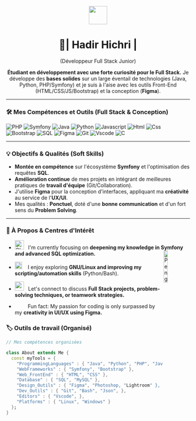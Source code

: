 <div align="center">

<img src ="https://i.pinimg.com/1200x/ee/a5/a0/eea5a0c5edc6825a585a7594154a4da0.jpg" height="50px" widhth="50px">
<h1> 👋| Hadir Hichri | </h1>(Développeur Full Stack Junior)

**Étudiant en développement avec une forte curiosité pour le Full Stack.** Je développe des **bases solides** sur un large éventail de technologies (Java, Python, PHP/Symfony) et je suis à l'aise avec les outils Front-End (HTML/CSS/JS/Bootstrap) et la conception (**Figma**).
</div>




<hr></hr>

### 🛠️ Mes Compétences et Outils (Full Stack & Conception)

![PHP](https://img.shields.io/badge/php-%23777BB4.svg?style=flat&logo=php&logoColor=white)
![Symfony](https://img.shields.io/badge/Symfony-000000?style=flat&logo=symfony&logoColor=white)
![Java](https://img.shields.io/badge/Java-ED8B00?style=flat&logo=java&logoColor=white)
![Python](https://img.shields.io/badge/Python-FFD43B?style=flat&logo=python&logoColor=darkgreen)
![Javascript](https://img.shields.io/badge/JavaScript-323330?style=flat&logo=javascript&logoColor=F7DF1E)
![Html](https://img.shields.io/badge/HTML5-E34F26?style=flat&logo=html5&logoColor=white)
![Css](https://img.shields.io/badge/CSS3-1572B6?style=flat&logo=css3&logoColor=white)
![Bootstrap](https://img.shields.io/badge/Bootstrap-563D7C?style=flat&logo=bootstrap&logoColor=white)
![SQL](https://img.shields.io/badge/SQL-4479A1?style=flat&logo=mysql&logoColor=white)
![Figma](https://img.shields.io/badge/Figma-F24E1E?style=flat&logo=figma&logoColor=white)
![Git](https://img.shields.io/badge/GIT-E44C30?style=flat&logo=git&logoColor=white)
![Vscode](https://img.shields.io/badge/Visual_Studio_Code-0078D4?style=flat&logo=visual%20studio%20code&logoColor=white)
![C](https://img.shields.io/badge/C-00599C?style=flat&logo=c&logoColor=white)

<hr></hr>

### 💡 Objectifs & Qualités (Soft Skills)

- **Montée en compétence** sur l'écosystème **Symfony** et l'optimisation des requêtes **SQL**.
- **Amélioration continue** de mes projets en intégrant de meilleures pratiques de **travail d'équipe** (Git/Collaboration).
- J'utilise **Figma** pour la conception d'interfaces, appliquant ma **créativité** au service de l'**UX/UI**.
- Mes qualités : **Ponctuel**, doté d'une **bonne communication** et d'un fort sens du **Problem Solving**.

<hr></hr>

### 🧐 À Propos & Centres d'Intérêt

- <img alt="GIF" src="https://github.com/SP-XD/SP-XD/blob/main/images/Developer.gif" width="25" />   I'm currently focusing on **deepening my knowledge in Symfony and advanced SQL optimization.** <img align="right" src="https://raw.githubusercontent.com/Tarikul-Islam-Anik/Animated-Fluent-Emojis/master/Emojis/Animals/Penguin.png" alt="Penguin" width="15%" /><br>
- <img src="https://github.com/SP-XD/SP-XD/blob/main/images/hyperkitty.gif?raw=true" width="20" />    I enjoy exploring **GNU/Linux and improving my scripting/automation skills** (Python/Bash). <br>
- <img src="https://github.com/SP-XD/SP-XD/blob/main/images/message.gif?raw=true" width="25" />   Let's connect to discuss **Full Stack projects, problem-solving techniques, or teamwork strategies.** <br>

-   <img src="https://github.com/SP-XD/SP-XD/blob/main/images/lightning.gif?raw=true" width="12" />    Fun fact: My passion for coding is only surpassed by my **creativity in UI/UX using Figma.**<br>


### 🏷️ Outils de travail (Organisé)

```dart
// Mes compétences organisées

class About extends Me {
  const myTools = {
    "ProgrammingLanguages" : { "Java", "Python", "PHP", "JavaScript", "C" },
    "WebFrameworks" : { "Symfony", "Bootstrap" },
    "Web_FrontEnd" : { "HTML", "CSS" },
    "Database" : { "SQL", "MySQL" },
    "Design_Outils" : { "Figma", "Photoshop, "Lightroom" },
    "Dev_Outils" : { "Git", "Bash", "Json", },
    "Editors" : { "Vscode", },
    "Platforms" : { "Linux", "Windows" }
  };
}
